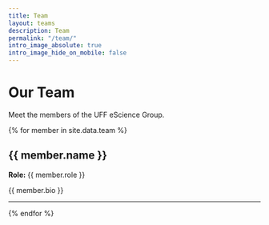 ```yaml
---
title: Team
layout: teams
description: Team
permalink: "/team/"
intro_image_absolute: true
intro_image_hide_on_mobile: false
---
```


# Our Team

Meet the members of the UFF eScience Group.

{% for member in site.data.team %}
## {{ member.name }}
**Role:** {{ member.role }}

{{ member.bio }}

---
{% endfor %}
